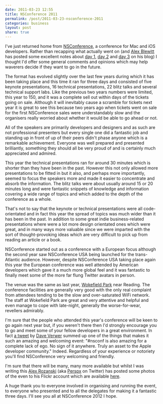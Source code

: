 ```yaml
---
date: 2011-03-23 12:55
title: NSConference 2011
permalink: /post/2011-03-23-nsconference-2011
categories: business
layout: post
share: true
---
```


I've just returned home from [NSConference](http://ideveloper.tv/nsconference/), a conference for Mac and iOS developers. Rather than recapping what actually went on (and [Alex Blewitt](http://alblue.bandlem.com/) has posted some excellent notes about [day 1](http://alblue.bandlem.com/2011/03/nsconference-2011-day-1.html), [day 2](http://alblue.bandlem.com/2011/03/nsconference-2011-day-2.html) and [day 3](http://alblue.bandlem.com/2011/03/nsconference-2011-day-3.html) on his blog) I thought I'd offer some general comments and opinions which may help waverers decide if they want to go in the future.

The format has evolved slightly over the last few years during which it has been taking place and this time it ran for three days and consisted of five keynote presentations, 16 technical presentations, 22 blitz talks and several technical support labs. Like the previous two years numbers were limited, this year to 150, and it was a complete sell out within days of the tickets going on sale. Although it will inevitably cause a scramble for tickets next year it is great to see this because two years ago when tickets went on sale for the first NSConference sales were understandably slow and the organisers really worried about whether it would be able to go ahead or not.

All of the speakers are primarily developers and designers and as such are not professional presenters but every single one did a fantastic job and standing up in front of up of their peers didn't phase anyone which is a remarkable achievement. Everyone was well prepared and presented brilliantly, something they should all be very proud of and is certainly much appreciated and admired.

This year the technical presentations ran for around 30 minutes which is shorter than they have been in the past. However this not only allowed more presentations to be fitted in but it also, and perhaps more importantly, seemed to focus the speakers more and made it easier to concentrate and absorb the information. The blitz talks were about usually around 15 or 20 minutes long and were fantastic snippets of knowledge and information covering a wide range of topics and which added to the depth of the conference as a whole.

That's not to say that the keynote or technical presentations were all code-orientated and in fact this year the spread of topics was much wider than it has been in the past. In addition to some great indie business-related presentations where were a lot more design orientated ones which were great, and in many ways more valuable since we were imparted with the sort of thought-provoking ideas which are very difficult to pick up from reading an article or a book.

NSConference started out as a conference with a European focus although the second year saw NSConference USA being launched for the trans-Atlantic audience. However, despite NSConference USA taking place again this year the European conference was well attended by American developers which gave it a much more global feel and it was fantastic to finally meet some of the more far flung Twitter avatars in person.

The venue was the same as last year, [Wokefield Park](http://www.devere.co.uk/our-locations/wokefield-park.html) near Reading. The conference facilities are generally very good with the only real complaint from attendees tending to be the slow and over-saturated WiFi network. The staff at Wokefield Park are great and very attentive and helpful and even manage to cope with late-night, generally the worse-for-wear, revellers admirably.

I'm sure that the people who attended this year's conference will be keen to go again next year but, if you weren't there then I'd strongly encourage you to go and meet some of your fellow developers in a great environment. In fact [a tweet](http://twitter.com/daveverwer/status/50669431466102784) by [Dave Verwer](http://twitter.com/daveverwer) summed up one of the things that makes it such an amazing and welcoming event: "#nsconf is also amazing for a complete lack of ego. No sign of it anywhere. Truly an asset to the Apple developer community." Indeed. Regardless of your experience or notoriety you'll find NSConference very welcoming and friendly.

I'm sure that there will be many, many more available but whilst I was writing this [Alex Rozanski](http://perspx.com) (aka [Perspx](http://twitter.com/Perspx) on Twitter) has posted some photos of the even to his Flickr account which are available [here](http://www.flickr.com/photos/perspx/sets/72157626199068349/with/5553667429/).

A huge thank you to everyone involved in organising and running the event, to everyone who presented and to all the delegates for making it a fantastic three days. I'll see you all at NSConference 2012 I hope.

